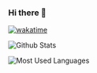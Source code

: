 ### Hi there 👋

[![wakatime](https://wakatime.com/badge/user/90b08718-55f6-40f2-93de-8595487653c6.svg)](https://wakatime.com/@90b08718-55f6-40f2-93de-8595487653c6)

![Github Stats](https://github-readme-stats.vercel.app/api?username=xkeyC&show_icons=true&count_private=true&theme=transparent)

![Most Used Languages](https://github-readme-stats.vercel.app/api/top-langs/?username=xkeyC&langs_count=10&theme=transparent)

